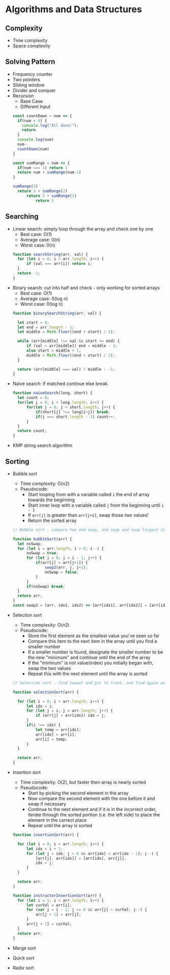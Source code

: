 # Algorithms and Data Structures

## Complexity
- Time complexity
- Space complexity  

## Solving Pattern
- Frequency counter
- Two pointers
- Sliding window
- Divider and conquer
- Recursion
  - Base Case
  - Different Input
  ```js
  const countDown = num => {
    if(num < 0) {
      console.log("All done!");
      return
    }
    console.log(num)
    num--
    countDown(num)
  }
  ```
  ```js
  const sumRange = num => {
    if(num === 1) return 1
    return num + sumRange(num-1)
  }
  
  sumRange(3)
    return 3 + sumRange(2)
        return 2 + sumRange(1)
            return 1
  ```
  
## Searching
  - Linear search: simply loop through the array and check one by one
    - Best case: O(1)
    - Average case: 0(n)
    - Worst case: 0(n)
    ```js
    function searchString(arr, val) {
      for (let i = 0; i < arr.length; i++) {
          if (val === arr[i]) return i;
      }
      return -1;
    }
    ```
  - Binary search: cut into half and check - only working for sorted arrays
    - Best case: O(1)
    - Average case: 0(log n)
    - Worst case: 0(log n)
    ```js
    function binarySearchString(arr, val) {

      let start = 0;
      let end = arr.length - 1;
      let middle = Math.floor((end + start) / 2);

      while (arr[middle] !== val && start <= end) {
          if (val < arr[middle]) end = middle - 1;
          else start = middle + 1;
          middle = Math.floor((end + start) / 2);
      }

      return (arr[middle] === val) ? middle : -1;
    }
    ```
  - Naive search: if matched continue else break
    ```js
    function naiveSearch(long, short) {
      let count = 0;
      for(let i = 0; i < long.length; i++) {
          for(let j = 0; j < short.length; j++) {
              if(short[j] !== long[i+j]) break;
              if(j === short.length - 1) count++;
          }
      }
      return count;
    }
    ```
  - KMP string search algorithm

## Sorting
- Bubble sort
  - Time complexity: O(n2)
  - Pseudocode:
    - Start looping from with a variable called `i` the end of array towards the beginning
    - Start inner loop with a variable called `j` from the beginning until `i - 1`
    - If `arr[j]` is greater than `arr[j+1]`, swap those two values!
    - Return the sorted array
  ```js
  // Bubble sort - compare two and swap, and swap and swap largest in behind
  
  function bubbleSort(arr) {
    let noSwap;
    for (let i = arr.length; i > 0; i--) {
        noSwap = true;
        for (let j = 0; j < i - 1; j++) {
            if(arr[j] > arr[j+1]) {
                swap2(arr, j, j+1);
                noSwap = false;
            }
        }
        if(noSwap) break;
    }
    return arr;
  }
  const swap2 = (arr, idx1, idx2) => [arr[idx1], arr[idx2]] = [arr[idx2], arr[idx1]];
  ```
  
- Selection sort
  - Time complexity: O(n2)
  - Pseudocode:
    - Store the first element as the smallest value you've seen so far
    - Compare this item to the next item in the array until you find a smaller number
    - If a smaller number is found, designate the smaller number to be the new "minimum" and continue until the end of the      array
    - If the "minimum" is not value(index) you initially began with, swap the two values
    - Repeat this with the next element until the array is sorted
  ```js
  // Selection sort - find lowest and put to front, and find again and put
  
  function selectionSort(arr) {

    for (let i = 0; i < arr.length; i++) {
        let idx = i;
        for (let j = i; j < arr.length; j++) {
            if (arr[j] < arr[idx]) idx = j;
        }
        if(i !== idx) {
            let temp = arr[idx];
            arr[idx] = arr[i];
            arr[i] = temp;
        }
    }

    return arr;
  }
  ```

- Insertion sort
  - Time complexity: O(2), but faster then array is nearly sorted
  - Pseudocode:
    - Start by picking the second element in the array
    - Now compare the second element with the one before it and swap if necessary
    - Continue to the next element and if it is in the incorrect order, iterate through the sorted portion (i.e. the left side) to place the element in the correct place
    - Repeat until the array is sorted
  ```js
  function insertionSort(arr) {

    for (let i = 0; i < arr.length; i++) {
        let idx = i + 1;
        for (let j = idx; j > 0 && arr[idx] < arr[idx - 1]; j--) {
            [arr[j], arr[idx]] = [arr[idx], arr[j]];
            idx = j;
        }
    }

    return arr;
  }
  ```
  ```js
  function instructorInsertionSort(arr) {
    for (let i = 1; i < arr.length; i++) {
        let curVal = arr[i];
        for (var j = i - 1; j >= 0 && arr[j] > curVal; j--) {
            arr[j + 1] = arr[j];
        }
        arr[j + 1] = curVal;
    }
    return arr;
  }
  ```

- Merge sort
- Quick sort
- Radix sort
